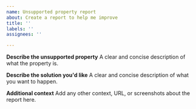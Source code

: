 ```yaml
---
name: Unsupported property report
about: Create a report to help me improve
title: ''
labels: ''
assignees: ''

---
```


**Describe the unsupported property**
A clear and concise description of what the property is.

**Describe the solution you'd like**
A clear and concise description of what you want to happen.

**Additional context**
Add any other context, URL, or screenshots about the report here.
